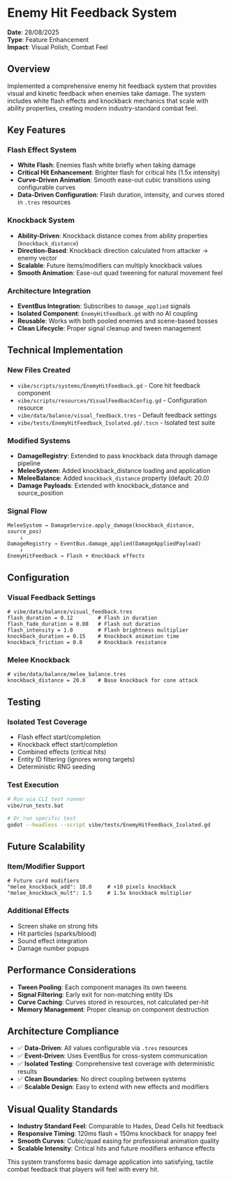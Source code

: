# Enemy Hit Feedback System

**Date**: 28/08/2025  
**Type**: Feature Enhancement  
**Impact**: Visual Polish, Combat Feel  

## Overview

Implemented a comprehensive enemy hit feedback system that provides visual and kinetic feedback when enemies take damage. The system includes white flash effects and knockback mechanics that scale with ability properties, creating modern industry-standard combat feel.

## Key Features

### Flash Effect System
- **White Flash**: Enemies flash white briefly when taking damage
- **Critical Hit Enhancement**: Brighter flash for critical hits (1.5x intensity)
- **Curve-Driven Animation**: Smooth ease-out cubic transitions using configurable curves
- **Data-Driven Configuration**: Flash duration, intensity, and curves stored in `.tres` resources

### Knockback System
- **Ability-Driven**: Knockback distance comes from ability properties (`knockback_distance`)
- **Direction-Based**: Knockback direction calculated from attacker → enemy vector
- **Scalable**: Future items/modifiers can multiply knockback values
- **Smooth Animation**: Ease-out quad tweening for natural movement feel

### Architecture Integration
- **EventBus Integration**: Subscribes to `damage_applied` signals
- **Isolated Component**: `EnemyHitFeedback.gd` with no AI coupling
- **Reusable**: Works with both pooled enemies and scene-based bosses
- **Clean Lifecycle**: Proper signal cleanup and tween management

## Technical Implementation

### New Files Created
- `vibe/scripts/systems/EnemyHitFeedback.gd` - Core hit feedback component
- `vibe/scripts/resources/VisualFeedbackConfig.gd` - Configuration resource
- `vibe/data/balance/visual_feedback.tres` - Default feedback settings
- `vibe/tests/EnemyHitFeedback_Isolated.gd/.tscn` - Isolated test suite

### Modified Systems
- **DamageRegistry**: Extended to pass knockback data through damage pipeline
- **MeleeSystem**: Added knockback_distance loading and application
- **MeleeBalance**: Added `knockback_distance` property (default: 20.0)
- **Damage Payloads**: Extended with knockback_distance and source_position

### Signal Flow
```
MeleeSystem → DamageService.apply_damage(knockback_distance, source_pos)
    ↓
DamageRegistry → EventBus.damage_applied(DamageAppliedPayload)
    ↓
EnemyHitFeedback → Flash + Knockback effects
```

## Configuration

### Visual Feedback Settings
```gdscript
# vibe/data/balance/visual_feedback.tres
flash_duration = 0.12        # Flash in duration
flash_fade_duration = 0.08   # Flash out duration  
flash_intensity = 1.0        # Flash brightness multiplier
knockback_duration = 0.15    # Knockback animation time
knockback_friction = 0.8     # Knockback resistance
```

### Melee Knockback
```gdscript
# vibe/data/balance/melee_balance.tres
knockback_distance = 20.0    # Base knockback for cone attack
```

## Testing

### Isolated Test Coverage
- Flash effect start/completion
- Knockback effect start/completion  
- Combined effects (critical hits)
- Entity ID filtering (ignores wrong targets)
- Deterministic RNG seeding

### Test Execution
```bash
# Run via CLI test runner
vibe/run_tests.bat

# Or run specific test
godot --headless --script vibe/tests/EnemyHitFeedback_Isolated.gd
```

## Future Scalability

### Item/Modifier Support
```gdscript
# Future card modifiers
"melee_knockback_add": 10.0     # +10 pixels knockback
"melee_knockback_mult": 1.5     # 1.5x knockback multiplier
```

### Additional Effects
- Screen shake on strong hits
- Hit particles (sparks/blood)
- Sound effect integration
- Damage number popups

## Performance Considerations

- **Tween Pooling**: Each component manages its own tweens
- **Signal Filtering**: Early exit for non-matching entity IDs
- **Curve Caching**: Curves stored in resources, not calculated per-hit
- **Memory Management**: Proper cleanup on component destruction

## Architecture Compliance

- ✅ **Data-Driven**: All values configurable via `.tres` resources
- ✅ **Event-Driven**: Uses EventBus for cross-system communication
- ✅ **Isolated Testing**: Comprehensive test coverage with deterministic results
- ✅ **Clean Boundaries**: No direct coupling between systems
- ✅ **Scalable Design**: Easy to extend with new effects and modifiers

## Visual Quality Standards

- **Industry Standard Feel**: Comparable to Hades, Dead Cells hit feedback
- **Responsive Timing**: 120ms flash + 150ms knockback for snappy feel
- **Smooth Curves**: Cubic/quad easing for professional animation quality
- **Scalable Intensity**: Critical hits and future modifiers enhance effects

This system transforms basic damage application into satisfying, tactile combat feedback that players will feel with every hit.
